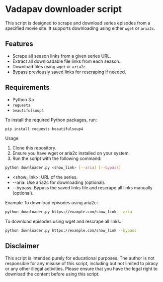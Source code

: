# Vadapav downloader script

This script is designed to scrape and download series episodes from a specified movie site. It supports downloading using either `wget` or `aria2c`.

## Features

- Scrape all season links from a given series URL.
- Extract all downloadable file links from each season.
- Download files using `wget` or `aria2c`.
- Bypass previously saved links for rescraping if needed.

## Requirements

- Python 3.x
- `requests`
- `beautifulsoup4`

To install the required Python packages, run:
```sh
pip install requests beautifulsoup4
```

Usage
1. Clone this repository.
2. Ensure you have wget or aria2c installed on your system.
3. Run the script with the following command:

```sh
python downloader.py <show_link> [--aria] [--bypass]
```
- <show_link>: URL of the series.
- --aria: Use aria2c for downloading (optional).
- --bypass: Bypass the saved links file and rescrape all links manually (optional).

Example
To download episodes using aria2c:

```sh
python downloader.py https://example.com/show_link --aria
```

To download episodes using wget and rescrape all links:

```sh
python downloader.py https://example.com/show_link --bypass
```

## Disclaimer
This script is intended purely for educational purposes. The author is not responsible for any misuse of this script, including but not limited to piracy or any other illegal activities. Please ensure that you have the legal right to download the content before using this script.

